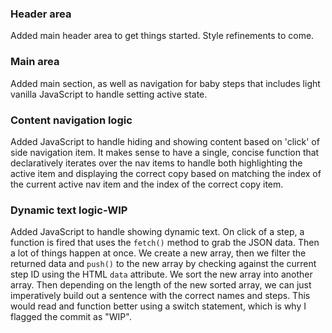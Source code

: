 ### Header area

Added main header area to get things started. Style refinements to come.

### Main area

Added main section, as well as navigation for baby steps that includes light vanilla JavaScript
to handle setting active state.

### Content navigation logic

Added JavaScript to handle hiding and showing content based on 'click' of side navigation item. It makes sense to have
a single, concise function that declaratively iterates over the nav items to handle both highlighting the active item and displaying the correct copy based on matching the index of the current active nav item and the index of the correct copy item.

### Dynamic text logic-WIP

Added JavaScript to handle showing dynamic text. On click of a step, a function is fired that uses the `fetch()` method to grab the JSON data. Then a lot of things happen at once. We create a new array, then we filter the returned data and `push()` to the new array by checking against the current step ID using the HTML `data` attribute. We sort the new array into another array. Then depending on the length of the new sorted array, we can just imperatively build out a sentence with the correct names and steps. This would read and function better using a switch statement, which is why I flagged the commit as "WIP".
